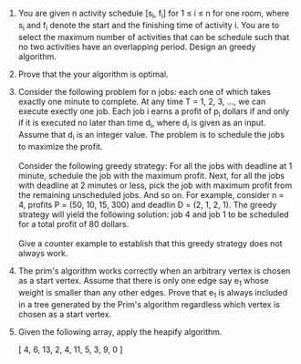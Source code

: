 1. You are given n activity schedule [s<sub>i</sub>, f<sub>i</sub>] for 1 ≤ i ≤ n for one room,
where s<sub>i</sub> and f<sub>i</sub> denote the start and the finishing time of activity i.
You are to select the maximum number of activities that can be schedule such that no two
activities have an overlapping period. Design an greedy algorithm.

2. Prove that the your algorithm is optimal.

3. Consider the following problem for n jobs: each one of which takes exactly one minute to complete.
At any time T = 1, 2, 3, ..., we can execute exectly one job. Each job i earns a profit of p<sub>i</sub>
dollars if and only if it is executed no later than time d<sub>i</sub>, where d<sub>i</sub> is given
as an input. Assume that d<sub>i</sub> is an integer value. The problem is to schedule the jobs to
maximize the profit.
<br /><br />
Consider the following greedy strategy: For all the jobs with deadline at 1 minute, schedule the job
with the maximum profit. Next, for all the jobs with deadline at 2 minutes or less, pick the job
with maximum profit from the remaining unscheduled jobs. And so on. For example, consider n = 4,
profits P = (50, 10, 15, 300) and deadlin D = (2, 1, 2, 1). The greedy strategy will yield the following
solution: job 4 and job 1 to be scheduled for a total profit of 80 dollars.
<br /><br />
Give a counter example to establish that this greedy strategy does not always work.

4. The prim's algorithm works correctly when an arbitrary vertex is chosen as a start vertex.
Assume that there is only one edge say e<sub>1</sub> whose weight is smaller than any other edges.
Prove that e<sub>1</sub> is always included in a tree generated by the Prim's algorithm regardless
which vertex is chosen as a start vertex. 

5. Given the following array, apply the heapify algorithm.

    [ 4, 6, 13, 2, 4, 11, 5, 3, 9, 0 ]
